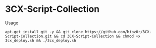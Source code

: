 # 3CX-Script-Collection

Usage 

```
apt-get install git -y && git clone https://github.com/bibz0r/3CX-Script-Collection.git && cd 3CX-Script-Collection && chmod +x 3cx_deploy.sh && ./3cx_deploy.sh
```
